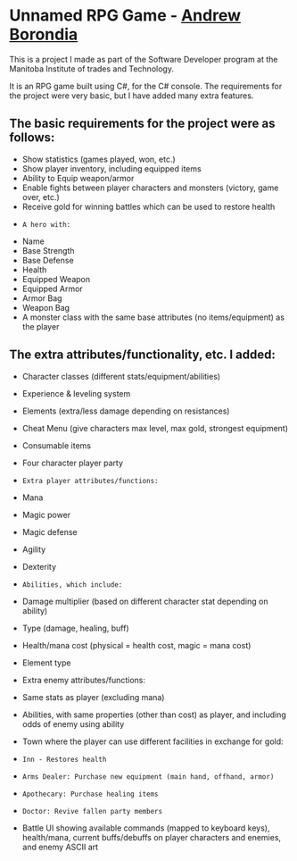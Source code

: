 # Unnamed RPG Game - [Andrew Borondia](https://cranky-beaver-6bfa9c.netlify.app/projects)

This is a project I made as part of the Software Developer program at the Manitoba Institute of trades and Technology.

It is an RPG game built using C#, for the C# console. The requirements for the project were very basic, but I have added many extra features.

## The basic requirements for the project were as follows:
* Show statistics (games played, won, etc.)
* Show player inventory, including equipped items
* Ability to Equip weapon/armor
* Enable fights between player characters and monsters (victory, game over, etc.)
* Receive gold for winning battles which can be used to restore health
*     A hero with:
* Name
* Base Strength
* Base Defense
* Health
* Equipped Weapon
* Equipped Armor
* Armor Bag
* Weapon Bag
* A monster class with the same base attributes (no items/equipment) as the player

## The extra attributes/functionality, etc. I added:
* Character classes (different stats/equipment/abilities)
* Experience & leveling system
* Elements (extra/less damage depending on resistances)
* Cheat Menu (give characters max level, max gold, strongest equipment)
* Consumable items
* Four character player party
*     Extra player attributes/functions:
* Mana
* Magic power
* Magic defense
* Agility
* Dexterity
*     Abilities, which include:
* Damage multiplier (based on different character stat depending on ability)
* Type (damage, healing, buff)
* Health/mana cost (physical = health cost, magic = mana cost)
* Element type
* Extra enemy attributes/functions:
* Same stats as player (excluding mana)
* Abilities, with same properties (other than cost) as player, and including odds of enemy using ability

* Town where the player can use different facilities in exchange for gold:
*     Inn - Restores health
*     Arms Dealer: Purchase new equipment (main hand, offhand, armor)
*     Apothecary: Purchase healing items
*     Doctor: Revive fallen party members
* Battle UI showing available commands (mapped to keyboard keys), health/mana, current buffs/debuffs on player characters and enemies, and enemy ASCII art
